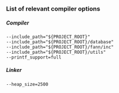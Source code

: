 ### List of relevant compiler options

##### Compiler
```
--include_path="${PROJECT_ROOT}"
--include_path="${PROJECT_ROOT}/database"
--include_path="${PROJECT_ROOT}/fann/inc"
--include_path="${PROJECT_ROOT}/utils"
--printf_support=full 
```

##### Linker
```
--heap_size=2500
```